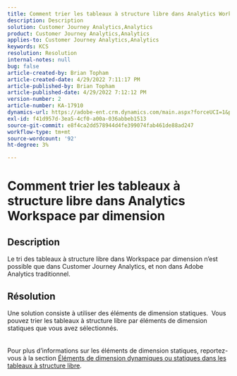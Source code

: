 ```yaml
---
title: Comment trier les tableaux à structure libre dans Analytics Workspace par dimension
description: Description
solution: Customer Journey Analytics,Analytics
product: Customer Journey Analytics,Analytics
applies-to: Customer Journey Analytics,Analytics
keywords: KCS
resolution: Resolution
internal-notes: null
bug: false
article-created-by: Brian Topham
article-created-date: 4/29/2022 7:11:17 PM
article-published-by: Brian Topham
article-published-date: 4/29/2022 7:12:12 PM
version-number: 2
article-number: KA-17910
dynamics-url: https://adobe-ent.crm.dynamics.com/main.aspx?forceUCI=1&pagetype=entityrecord&etn=knowledgearticle&id=3f8c041f-f0c7-ec11-a7b6-0022480a10ee
exl-id: f41d957d-3ea5-4cf0-a00a-036abbeb1513
source-git-commit: e8f4ca2dd578944d4fe399074fab461de88ad247
workflow-type: tm+mt
source-wordcount: '92'
ht-degree: 3%

---
```


# Comment trier les tableaux à structure libre dans Analytics Workspace par dimension

## Description

Le tri des tableaux à structure libre dans Workspace par dimension n’est possible que dans Customer Journey Analytics, et non dans Adobe Analytics traditionnel.

## Résolution

Une solution consiste à utiliser des éléments de dimension statiques.  Vous pouvez trier les tableaux à structure libre par éléments de dimension statiques que vous avez sélectionnés.
<br> <br><br>Pour plus d’informations sur les éléments de dimension statiques, reportez-vous à la section [Éléments de dimension dynamiques ou statiques dans les tableaux à structure libre](https://experienceleague.adobe.com/docs/analytics/analyze/analysis-workspace/visualizations/freeform-table/column-row-settings/manual-vs-dynamic-rows.html?lang=en).
